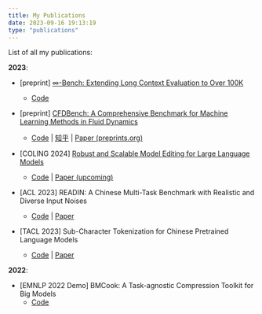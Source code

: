 ```yaml
---
title: My Publications
date: 2023-09-16 19:13:19
type: "publications"
---
```

<!-- # My Publications -->

List of all my publications:

**2023**:

- [preprint] [$\infty$-Bench: Extending Long Context Evaluation to Over 100K](/2024/01/10/InfiniteBench/)
    - [Code](http://www.github.com/OpenBMB/InfiniteBench)

- [preprint] [CFDBench: A Comprehensive Benchmark for Machine Learning Methods in Fluid Dynamics](/2023/09/16/CFDBench/)
    - [Code](https://www.github.com/luo-yining/CFDBench) | [知乎](https://zhuanlan.zhihu.com/p/656033757) | [Paper (preprints.org)](https://www.preprints.org/manuscript/202309.1550/v1)

- [COLING 2024] [Robust and Scalable Model Editing for Large Language Models](/2024/03/14/EREN/)
    - [Code](https://www.github.com/chen-yingfa/eren) | [Paper (upcoming)](...)

- [ACL 2023] READIN: A Chinese Multi-Task Benchmark with Realistic and Diverse Input Noises
    - [Code](https://www.github.com/THUNLP/READIN) | [Paper](https://aclanthology.org/2023.acl-long.460/)

- [TACL 2023] Sub-Character Tokenization for Chinese Pretrained Language Models
    - [Code](https://www.github.com/THUNLP/SubCharTokenization) | [Paper](https://aclanthology.org/2023.tacl-1.28/)

**2022**:

- [EMNLP 2022 Demo] BMCook: A Task-agnostic Compression Toolkit for Big Models
    - [Code](https://www.github.com/OpenBMB/BMCook)
